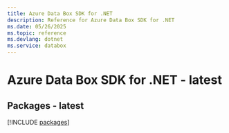 ```yaml
---
title: Azure Data Box SDK for .NET
description: Reference for Azure Data Box SDK for .NET
ms.date: 05/26/2025
ms.topic: reference
ms.devlang: dotnet
ms.service: databox
---
```

# Azure Data Box SDK for .NET - latest
## Packages - latest
[!INCLUDE [packages](data-box-index.md)]
